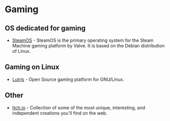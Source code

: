 # Gaming

## OS dedicated for gaming
- [SteamOS](https://store.steampowered.com/steamos) - SteamOS is the primary operating system for the Steam Machine gaming platform by Valve. It is based on the Debian distribution of Linux.

## Gaming on Linux
- [Lutris](https://github.com/lutris/lutris) - Open Source gaming platform for GNU/Linux.

## Other
- [Itch.io](https://itch.io/) - Collection of some of the most unique, interesting, and independent creations you'll find on the web.
